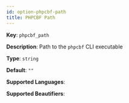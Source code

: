 ```yaml
---
id: option-phpcbf-path
title: PHPCBF Path
---
```

**Key**: `phpcbf_path`

**Description**: Path to the `phpcbf` CLI executable

**Type**: `string`

**Default**: `""`

**Supported Languages**: 

**Supported Beautifiers**: 
